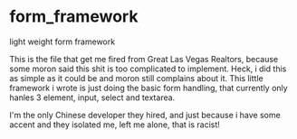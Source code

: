 # form_framework
light weight form framework

This is the file that get me fired from Great Las Vegas Realtors, because some moron said this shit is too complicated to implement. Heck, i did this as simple as it could be and moron still complains about it. This little framework i wrote is just doing the basic form handling, that currently only hanles 3 element, input, select and textarea. 

I'm the only Chinese developer they hired, and just because i have some accent and they isolated me, left me alone, that is racist!
